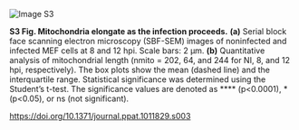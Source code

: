 ![Image S3]()

**S3 Fig. Mitochondria elongate as the infection proceeds.**
**(a)** Serial block face scanning electron microscopy (SBF-SEM) images of noninfected and infected MEF cells at 8 and 12 hpi. Scale bars: 2 μm. **(b)** Quantitative analysis of mitochondrial length (nmito = 202, 64, and 244 for NI, 8, and 12 hpi, respectively). The box plots show the mean (dashed line) and the interquartile range. Statistical significance was determined using the Student’s t-test. The significance values are denoted as **** (p<0.0001), *(p<0.05), or ns (not significant).

https://doi.org/10.1371/journal.ppat.1011829.s003
